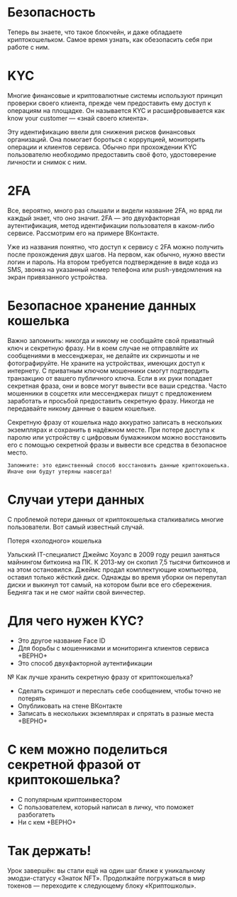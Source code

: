# Безопасность
Теперь вы знаете, что такое блокчейн, и даже обладаете криптокошельком. Самое время узнать, как обезопасить себя при работе с ним.

# KYC
Многие финансовые и криптовалютные системы используют принцип проверки своего клиента, прежде чем предоставить ему доступ к операциям на площадке. Он называется KYC и расшифровывается как know your customer — «знай своего клиента».

Эту идентификацию ввели для снижения рисков финансовых организаций. Она помогает бороться с коррупцией, мониторить операции и клиентов сервиса. Обычно при прохождении KYC пользователю необходимо предоставить своё фото, удостоверение личности и снимок с ним.

# 2FA
Все, вероятно, много раз слышали и видели название 2FA, но вряд ли каждый знает, что оно значит. 2FA — это двухфакторная аутентификация, метод идентификации пользователя в каком-либо сервисе. Рассмотрим его на примере ВКонтакте.

Уже из названия понятно, что доступ к сервису с 2FA можно получить после прохождения двух шагов. На первом, как обычно, нужно ввести логин и пароль. На втором требуется подтверждение в виде кода из SMS, звонка на указанный номер телефона или push-уведомления на экран привязанного устройства.

# Безопасное хранение данных кошелька
Важно запомнить: никогда и никому не сообщайте свой приватный ключ и секретную фразу. Ни в коем случае не отправляйте их сообщениями в мессенджерах, не делайте их скриншоты и не фотографируйте. Не храните на устройствах, имеющих доступ к интернету. С приватным ключом мошенники смогут подтвердить транзакцию от вашего публичного ключа. Если в их руки попадает секретная фраза, они и вовсе могут вывести все ваши средства. Часто мошенники в соцсетях или мессенджерах пишут с предложением заработать и просьбой предоставить секретную фразу. Никогда не передавайте никому данные о вашем кошельке.

Секретную фразу от кошелька надо аккуратно записать в нескольких экземплярах и сохранить в надёжном месте. При потере доступа к паролю или устройству с цифровым бумажником можно восстановить его с помощью секретной фразы и вывести все средства в безопасное место. 

`Запомните: это единственный способ восстановить данные криптокошелька. Иначе они будут утеряны навсегда!`

# Случаи утери данных
С проблемой потери данных от криптокошелька сталкивались многие пользователи. Вот самый известный случай.

Потеря «холодного» кошелька

Уэльский IT-специалист Джеймс Хоуэлс в 2009 году решил заняться майнингом биткоина на ПК. К 2013-му он скопил 7,5 тысячи биткоинов и на этом остановился. Джеймс продал комплектующие компьютера, оставил только жёсткий диск. Однажды во время уборки он перепутал диски и выкинул тот самый, на котором были все его сбережения. Бедняга так и не смог найти свой винчестер.

# Для чего нужен KYC?

- Это другое название Face ID
- Для борьбы с мошенниками и мониторинга клиентов сервиса +ВЕРНО+
- Это способ двухфакторной аутентификации

№ Как лучше хранить секретную фразу от криптокошелька?

- Сделать скриншот и переслать себе сообщением, чтобы точно не потерять
- Опубликовать на стене ВКонтакте
- Записать в нескольких экземплярах и спрятать в разные места +ВЕРНО+

# С кем можно поделиться секретной фразой от криптокошелька?

- С популярным криптоинвестором
- С пользователем, который написал в личку, что поможет разбогатеть
- Ни с кем +ВЕРНО+

# Так держать!
Урок завершён: вы стали ещё на один шаг ближе к уникальному эмодзи-статусу «Знаток NFT». Продолжайте погружаться в мир токенов — переходите к следующему блоку «Криптошколы».
